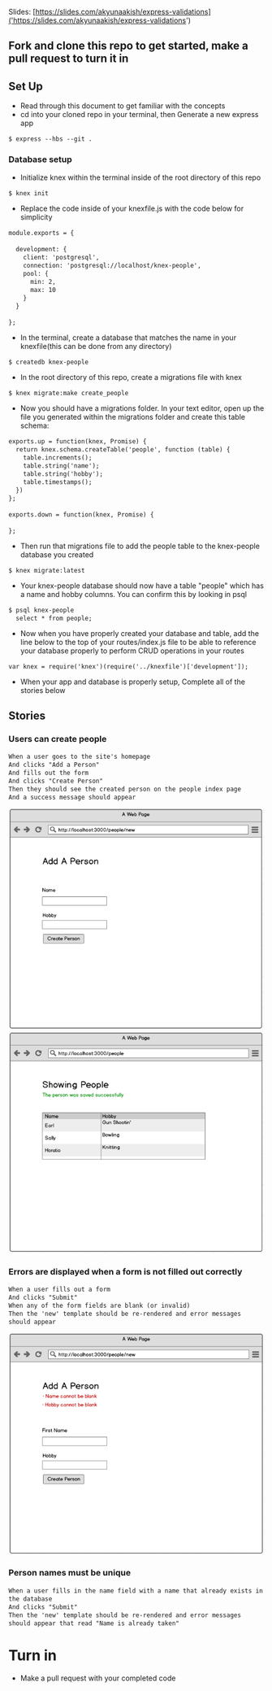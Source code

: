 Slides: [https://slides.com/akyunaakish/express-validations]('https://slides.com/akyunaakish/express-validations')

## Fork and clone this repo to get started, make a pull request to turn it in

## Set Up

- Read through this document to get familiar with the concepts
- cd into your cloned repo in your terminal, then Generate a new express app

```
$ express --hbs --git .
```

### Database setup
* Initialize knex within the terminal inside of the root directory of this repo

```
$ knex init
```

* Replace the code inside of your knexfile.js with the code below for simplicity

```
module.exports = {

  development: {
    client: 'postgresql',
    connection: 'postgresql://localhost/knex-people',
    pool: {
      min: 2,
      max: 10
    }
  }

};
```

* In the terminal, create a database that matches the name in your knexfile(this can be done from any directory)

```
$ createdb knex-people
```

* In the root directory of this repo, create a migrations file with knex

```
$ knex migrate:make create_people
```

* Now you should have a migrations folder. In your text editor, open up the file you generated within the migrations folder and create this table schema:

```
exports.up = function(knex, Promise) {
  return knex.schema.createTable('people', function (table) {
    table.increments();
    table.string('name');
    table.string('hobby');
    table.timestamps();
  })
};

exports.down = function(knex, Promise) {

};
```

* Then run that migrations file to add the people table to the knex-people database you created

```
$ knex migrate:latest
```

* Your knex-people database should now have a table "people" which has a name and hobby columns. You can confirm this by looking in psql

```
$ psql knex-people
  select * from people;
```

* Now when you have properly created your database and table, add the line below to the top of your routes/index.js file to be able to reference your database properly to perform CRUD operations in your routes

```
var knex = require('knex')(require('../knexfile')['development']);
```

- When your app and database is properly setup, Complete all of the stories below

## Stories

### Users can create people

```
When a user goes to the site's homepage
And clicks "Add a Person"
And fills out the form
And clicks "Create Person"
Then they should see the created person on the people index page
And a success message should appear
```
![](wireframes/person1.png)
![](wireframes/person3.png)

### Errors are displayed when a form is not filled out correctly

```
When a user fills out a form
And clicks "Submit"
When any of the form fields are blank (or invalid)
Then the 'new' template should be re-rendered and error messages should appear
```
![](wireframes/person2.png)

### Person names must be unique

```
When a user fills in the name field with a name that already exists in the database
And clicks "Submit"
Then the 'new' template should be re-rendered and error messages should appear that read "Name is already taken"
```

# Turn in

* Make a pull request with your completed code
